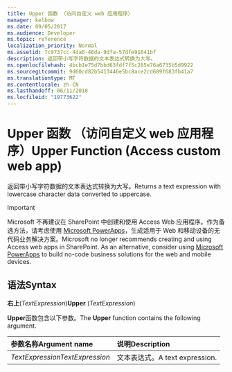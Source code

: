```yaml
---
title: Upper 函数 （访问自定义 web 应用程序）
manager: kelbow
ms.date: 09/05/2017
ms.audience: Developer
ms.topic: reference
localization_priority: Normal
ms.assetid: 7c9737cc-4da6-46da-9dfa-57dfe91641bf
description: 返回带小写字符数据的文本表达式转换为大写。
ms.openlocfilehash: 4bcb1e75d7bbd63fdf7f5c285e76a6735b5d9922
ms.sourcegitcommit: 9d60cd82b5413446e5bc8ace2cd689f683fb41a7
ms.translationtype: MT
ms.contentlocale: zh-CN
ms.lasthandoff: 06/11/2018
ms.locfileid: "19773622"
---
```

# <a name="upper-function-access-custom-web-app"></a><span data-ttu-id="84cdc-103">Upper 函数 （访问自定义 web 应用程序）</span><span class="sxs-lookup"><span data-stu-id="84cdc-103">Upper Function (Access custom web app)</span></span>

<span data-ttu-id="84cdc-104">返回带小写字符数据的文本表达式转换为大写。</span><span class="sxs-lookup"><span data-stu-id="84cdc-104">Returns a text expression with lowercase character data converted to uppercase.</span></span>
  
> [!IMPORTANT]
> <span data-ttu-id="84cdc-p101">Microsoft 不再建议在 SharePoint 中创建和使用 Access Web 应用程序。作为备选方法，请考虑使用 [Microsoft PowerApps](https://powerapps.microsoft.com/zh-cn/)，生成适用于 Web 和移动设备的无代码业务解决方案。</span><span class="sxs-lookup"><span data-stu-id="84cdc-p101">Microsoft no longer recommends creating and using Access web apps in SharePoint. As an alternative, consider using [Microsoft PowerApps](https://powerapps.microsoft.com/zh-cn/) to build no-code business solutions for the web and mobile devices.</span></span> 
  
## <a name="syntax"></a><span data-ttu-id="84cdc-107">语法</span><span class="sxs-lookup"><span data-stu-id="84cdc-107">Syntax</span></span>

 <span data-ttu-id="84cdc-108">**右上**(*TextExpression*)</span><span class="sxs-lookup"><span data-stu-id="84cdc-108">**Upper** (*TextExpression*)</span></span> 
  
<span data-ttu-id="84cdc-109">**Upper**函数包含以下参数。</span><span class="sxs-lookup"><span data-stu-id="84cdc-109">The **Upper** function contains the following argument.</span></span> 
  
|<span data-ttu-id="84cdc-110">**参数名称**</span><span class="sxs-lookup"><span data-stu-id="84cdc-110">**Argument name**</span></span>|<span data-ttu-id="84cdc-111">**说明**</span><span class="sxs-lookup"><span data-stu-id="84cdc-111">**Description**</span></span>|
|:-----|:-----|
| <span data-ttu-id="84cdc-112">*TextExpression*</span><span class="sxs-lookup"><span data-stu-id="84cdc-112">*TextExpression*</span></span>  <br/> |<span data-ttu-id="84cdc-113">文本表达式。</span><span class="sxs-lookup"><span data-stu-id="84cdc-113">A text expression.</span></span>  <br/> |
   

